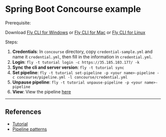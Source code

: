 # Spring Boot Concourse example

Prerequisite:

Download [Fly CLI for Windows](https://35.185.103.177/api/v1/cli?arch=amd64&platform=windows) or [Fly CLI for Mac](https://35.185.103.177/api/v1/cli?arch=amd64&platform=darwin) or [Fly CLI for Linux](https://35.185.103.177/api/v1/cli?arch=amd64&platform=linux)

Steps:

1. **Credentials**: In `concourse` directory, copy `credential-sample.yml` and name it `credential.yml`, then fill in the information in `credential.yml`. 
2. **Login**: `fly -t tutorial login -c https://35.185.103.177/ -k`
3. **Sync the cli and server version**: `fly -t tutorial sync`
4. **Set pipeline**: `fly -t tutorial set-pipeline -p <your name>-pipeline -c concourse/pipeline.yml -l concourse/credential.yml`
5. **Unpause pipeline**: `fly -t tutorial unpause-pipeline -p <your name>-pipeline`
6. **View**: View the pipeline [here](https://35.185.103.177/) 
----

## References

* [Tutorial](https://github.com/starkandwayne/concourse-tutorial)
* [Pipeline patterns](https://github.com/pivotalservices/concourse-pipeline-samples/tree/master/concourse-pipeline-patterns)